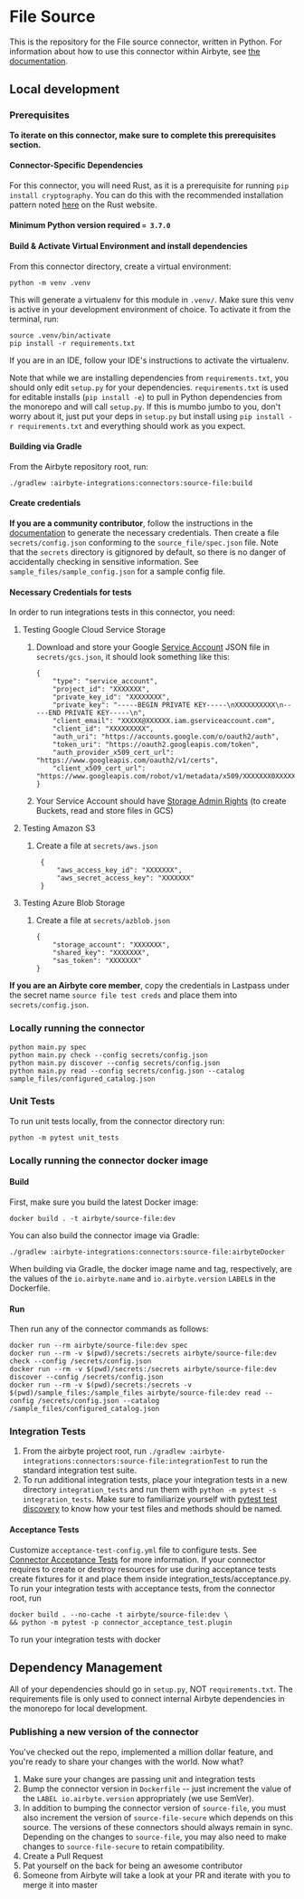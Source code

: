 # File Source 

This is the repository for the File source connector, written in Python. 
For information about how to use this connector within Airbyte, see [the documentation](https://docs.airbyte.io/integrations/sources/file).

## Local development

### Prerequisites
**To iterate on this connector, make sure to complete this prerequisites section.**

#### Connector-Specific Dependencies

For this connector, you will need Rust, as it is a prerequisite for running `pip install cryptography`. You can do this with the recommended installation pattern noted [here](https://www.rust-lang.org/tools/install) on the Rust website.

#### Minimum Python version required `= 3.7.0`

#### Build & Activate Virtual Environment and install dependencies
From this connector directory, create a virtual environment:
```
python -m venv .venv
```

This will generate a virtualenv for this module in `.venv/`. Make sure this venv is active in your
development environment of choice. To activate it from the terminal, run:
```
source .venv/bin/activate
pip install -r requirements.txt
```
If you are in an IDE, follow your IDE's instructions to activate the virtualenv.

Note that while we are installing dependencies from `requirements.txt`, you should only edit `setup.py` for your dependencies. `requirements.txt` is
used for editable installs (`pip install -e`) to pull in Python dependencies from the monorepo and will call `setup.py`.
If this is mumbo jumbo to you, don't worry about it, just put your deps in `setup.py` but install using `pip install -r requirements.txt` and everything
should work as you expect.

#### Building via Gradle
From the Airbyte repository root, run:
```
./gradlew :airbyte-integrations:connectors:source-file:build
```

#### Create credentials
**If you are a community contributor**, follow the instructions in the [documentation](https://docs.airbyte.io/integrations/sources/file)
to generate the necessary credentials. Then create a file `secrets/config.json` conforming to the `source_file/spec.json` file.
Note that the `secrets` directory is gitignored by default, so there is no danger of accidentally checking in sensitive information.
See `sample_files/sample_config.json` for a sample config file.

#### Necessary Credentials for tests

In order to run integrations tests in this connector, you need:
1. Testing Google Cloud Service Storage
   1. Download and store your Google [Service Account](https://console.cloud.google.com/iam-admin/serviceaccounts) JSON file in `secrets/gcs.json`, it should look something like this:   
        ```
        {
            "type": "service_account",
            "project_id": "XXXXXXX",
            "private_key_id": "XXXXXXXX",
            "private_key": "-----BEGIN PRIVATE KEY-----\nXXXXXXXXXX\n-----END PRIVATE KEY-----\n",
            "client_email": "XXXXX@XXXXXX.iam.gserviceaccount.com",
            "client_id": "XXXXXXXXX",
            "auth_uri": "https://accounts.google.com/o/oauth2/auth",
            "token_uri": "https://oauth2.googleapis.com/token",
            "auth_provider_x509_cert_url": "https://www.googleapis.com/oauth2/v1/certs",
            "client_x509_cert_url": "https://www.googleapis.com/robot/v1/metadata/x509/XXXXXXX0XXXXXX.iam.gserviceaccount.com"
        }
        ```
   2. Your Service Account should have [Storage Admin Rights](https://console.cloud.google.com/iam-admin/iam) (to create Buckets, read and store files in GCS)

2. Testing Amazon S3 
    1. Create a file at `secrets/aws.json`   
       ```
        {
            "aws_access_key_id": "XXXXXXX",
            "aws_secret_access_key": "XXXXXXX"
        }
       ```

3. Testing Azure Blob Storage
   1. Create a file at `secrets/azblob.json`
        ```
        {
            "storage_account": "XXXXXXX",
            "shared_key": "XXXXXXX",
            "sas_token": "XXXXXXX"
        }
       ```

**If you are an Airbyte core member**, copy the credentials in Lastpass under the secret name `source file test creds`
and place them into `secrets/config.json`.


### Locally running the connector
```
python main.py spec
python main.py check --config secrets/config.json
python main.py discover --config secrets/config.json
python main.py read --config secrets/config.json --catalog sample_files/configured_catalog.json
```

### Unit Tests
To run unit tests locally, from the connector directory run:
```
python -m pytest unit_tests
```

### Locally running the connector docker image

#### Build
First, make sure you build the latest Docker image:
```
docker build . -t airbyte/source-file:dev
```

You can also build the connector image via Gradle:
```
./gradlew :airbyte-integrations:connectors:source-file:airbyteDocker
```
When building via Gradle, the docker image name and tag, respectively, are the values of the `io.airbyte.name` and `io.airbyte.version` `LABEL`s in
the Dockerfile.

#### Run
Then run any of the connector commands as follows:
```
docker run --rm airbyte/source-file:dev spec
docker run --rm -v $(pwd)/secrets:/secrets airbyte/source-file:dev check --config /secrets/config.json
docker run --rm -v $(pwd)/secrets:/secrets airbyte/source-file:dev discover --config /secrets/config.json
docker run --rm -v $(pwd)/secrets:/secrets -v $(pwd)/sample_files:/sample_files airbyte/source-file:dev read --config /secrets/config.json --catalog /sample_files/configured_catalog.json
```

### Integration Tests
1. From the airbyte project root, run `./gradlew :airbyte-integrations:connectors:source-file:integrationTest` to run the standard integration test suite.
2. To run additional integration tests, place your integration tests in a new directory `integration_tests` and run them with `python -m pytest -s integration_tests`.
   Make sure to familiarize yourself with [pytest test discovery](https://docs.pytest.org/en/latest/goodpractices.html#test-discovery) to know how your test files and methods should be named.

#### Acceptance Tests
Customize `acceptance-test-config.yml` file to configure tests. See [Connector Acceptance Tests](https://docs.airbyte.io/connector-development/testing-connectors/connector-acceptance-tests-reference) for more information.
If your connector requires to create or destroy resources for use during acceptance tests create fixtures for it and place them inside integration_tests/acceptance.py.
To run your integration tests with acceptance tests, from the connector root, run
```
docker build . --no-cache -t airbyte/source-file:dev \
&& python -m pytest -p connector_acceptance_test.plugin
```
To run your integration tests with docker

## Dependency Management
All of your dependencies should go in `setup.py`, NOT `requirements.txt`. The requirements file is only used to connect internal Airbyte dependencies in the monorepo for local development.

### Publishing a new version of the connector
You've checked out the repo, implemented a million dollar feature, and you're ready to share your changes with the world. Now what?
1. Make sure your changes are passing unit and integration tests
2. Bump the connector version in `Dockerfile` -- just increment the value of the `LABEL io.airbyte.version` appropriately (we use SemVer).
3. In addition to bumping the connector version of `source-file`, you must also increment the version of `source-file-secure` which depends on this source. The versions of these connectors should always remain in sync. Depending on the changes to `source-file`, you may also need to make changes to `source-file-secure` to retain compatibility.
4. Create a Pull Request
5. Pat yourself on the back for being an awesome contributor
6. Someone from Airbyte will take a look at your PR and iterate with you to merge it into master
